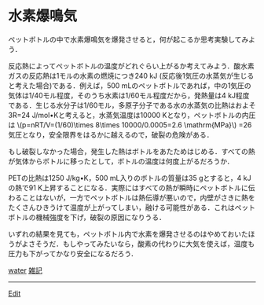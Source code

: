 # 水素爆鳴気

ペットボトルの中で水素爆鳴気を爆発させると，何が起こるか思考実験してみよう．

反応熱によってペットボトルの温度がどれぐらい上がるか考えてみよう．酸水素ガスの反応熱は1モルの水素の燃焼につき240 kJ (反応後1気圧の水蒸気が生じると考えた場合)である．例えば，500 mLのペットボトルであれば，中の1気圧の気体は1/40モル程度，そのうち水素は1/60モル程度だから，発熱量は4 kJ程度である．生じる水分子は1/60モル，多原子分子である水の水蒸気の比熱はおよそ3R=24 J/mol•Kと考えると，水蒸気温度は10000 Kとなり，ペットボトルの内圧は \\(p=nRT/V=(1/60)\times 8\times 10000/0.0005=2.6 \mathrm{MPa}\\) =26気圧となり，安全限界をはるかに越えるので，破裂の危険がある．

もし破裂しなかった場合，発生した熱はボトルをあたためはじめる．すべての熱が気体からボトルに移ったとして，ボトルの温度は何度上がるだろうか．

PETの比熱は1250 J/kg•K，500 mL入りのボトルの質量は35 gとすると，4 kJの熱で91 K上昇することになる．実際にはすべての熱が瞬時にペットボトルに伝わることはないが，一方でペットボトルは熱伝導が悪いので，内壁がさきに熱をたくさんひきうけて温度が上がってしまい，融ける可能性がある．これはペットボトルの機械強度を下げ，破裂の原因になりうる．

いずれの結果を見ても，ペットボトル内で水素を爆発させるのはやめておいたほうがよさそうだ．もしやってみたいなら，酸素の代わりに大気を使えば，温度も圧力も下がってかなり安全になるだろう．



[water](water.md) [雑記](雑記.md) 




----
[Edit](https://github.com/vitroid/vitroid.github.io/edit/master/MD/水素爆鳴気.md)
